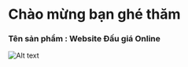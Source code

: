 # Chào mừng bạn ghé thăm 
### Tên sản phẩm : Website Đấu giá Online
![Alt text](/home/techcare/Desktop/NwfO8.png?raw=true)


